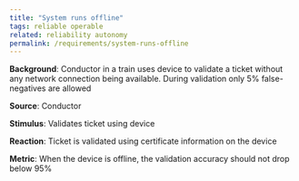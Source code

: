 ```yaml
---
title: "System runs offline"
tags: reliable operable
related: reliability autonomy
permalink: /requirements/system-runs-offline
---
```


<div class="quality-requirement" markdown="1">

**Background**: Conductor in a train uses device to validate a ticket without any network connection being available. During validation only 5% false-negatives are allowed

**Source**: Conductor

**Stimulus**: Validates ticket using device

**Reaction**: Ticket is validated using certificate information on the device

**Metric**: When the device is offline, the validation accuracy should not drop below 95%


</div><br>




